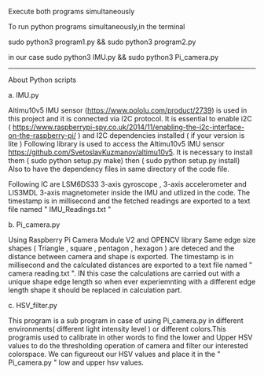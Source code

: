 Execute both programs simultaneously

To run python programs simultaneously,in the terminal   
                
sudo python3 program1.py && sudo python3 program2.py

in our case 
sudo python3 IMU.py && sudo python3 Pi_camera.py

----------------------------------------------------------------------------------------------------------
About Python scripts 

a.  IMU.py

Altimu10v5 IMU sensor (https://www.pololu.com/product/2739) is used in this project and it is connected via I2C protocol. 
It is essential to enable i2C ( https://www.raspberrypi-spy.co.uk/2014/11/enabling-the-i2c-interface-on-the-raspberry-pi/ )
and I2C dependencies installed ( if your version is lite )
Following library is used to access the Altimu10v5 IMU sensor https://github.com/SvetoslavKuzmanov/altimu10v5.
It is necessary to install them ( sudo python setup.py make) then ( sudo python setup.py install)
Also to have the dependency files in same directory of the code file.

Following IC are LSM6DS33 3-axis gyroscope , 3-axis accelerometer and LIS3MDL 3-axis magnetometer inside the IMU and utlized in the code.
The timestamp is in millisecond and the fetched readings are exported to a text file named " IMU_Readings.txt "








b. Pi_camera.py

Using Raspberry Pi Camera Module V2 and OPENCV library 
Same edge size shapes ( Triangle , square , pentagon , hexagon ) are deteced and the distance between camera and shape is exported.
The timestamp is in millisecond and the calculated distances are exported to a text file named " camera reading.txt ".
IN this case the calculations are carried out with a unique shape edge length so when ever experiemnting with a different edge length shape it should be replaced in calculation part. 






c.  HSV_filter.py

This program is a sub program in case of using Pi_camera.py in different environments( different light intensity level ) or different colors.This programis used to calibrate in other words to find the lower and Upper HSV values to do the thresholding operation of camera and filter our interested colorspace. We can figureout our HSV values and place it in the " Pi_camera.py " low and upper  hsv values.

